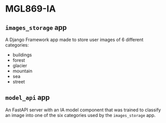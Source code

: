 # MGL869-IA

## `images_storage` app

A Django Framework app made to store user images of 6 different categories:
 - buildings
 - forest
 - glacier
 - mountain
 - sea
 - street

## `model_api` app

An FastAPI server with an IA model component that was trained to classify an image into one of the six categories used
by the `images_storage` app.
